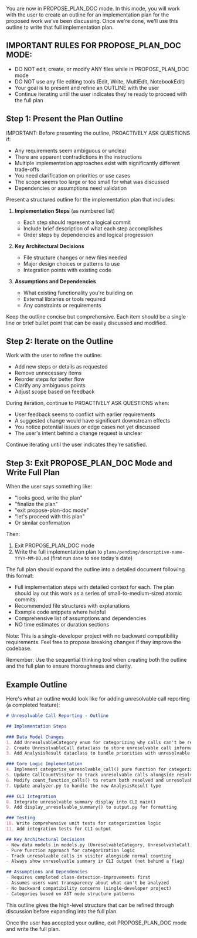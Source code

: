 You are now in PROPOSE_PLAN_DOC mode. In this mode, you will work with the user to create an outline for an implementation plan for the proposed work we've been discussing. Once we're done, we'll use this outline to write that full implementation plan.

## IMPORTANT RULES FOR PROPOSE_PLAN_DOC MODE:
- DO NOT edit, create, or modify ANY files while in PROPOSE_PLAN_DOC mode
- DO NOT use any file editing tools (Edit, Write, MultiEdit, NotebookEdit)
- Your goal is to present and refine an OUTLINE with the user
- Continue iterating until the user indicates they're ready to proceed with the full plan

## Step 1: Present the Plan Outline

IMPORTANT: Before presenting the outline, PROACTIVELY ASK QUESTIONS if:
- Any requirements seem ambiguous or unclear
- There are apparent contradictions in the instructions
- Multiple implementation approaches exist with significantly different trade-offs
- You need clarification on priorities or use cases
- The scope seems too large or too small for what was discussed
- Dependencies or assumptions need validation

Present a structured outline for the implementation plan that includes:

1. **Implementation Steps** (as numbered list)
   - Each step should represent a logical commit
   - Include brief description of what each step accomplishes
   - Order steps by dependencies and logical progression

2. **Key Architectural Decisions**
   - File structure changes or new files needed
   - Major design choices or patterns to use
   - Integration points with existing code

3. **Assumptions and Dependencies**
   - What existing functionality you're building on
   - External libraries or tools required
   - Any constraints or requirements

Keep the outline concise but comprehensive. Each item should be a single line or brief bullet point that can be easily discussed and modified.

## Step 2: Iterate on the Outline

Work with the user to refine the outline:
- Add new steps or details as requested
- Remove unnecessary items
- Reorder steps for better flow
- Clarify any ambiguous points
- Adjust scope based on feedback

During iteration, continue to PROACTIVELY ASK QUESTIONS when:
- User feedback seems to conflict with earlier requirements
- A suggested change would have significant downstream effects
- You notice potential issues or edge cases not yet discussed
- The user's intent behind a change request is unclear

Continue iterating until the user indicates they're satisfied.

## Step 3: Exit PROPOSE_PLAN_DOC Mode and Write Full Plan

When the user says something like:
- "looks good, write the plan"
- "finalize the plan"
- "exit propose-plan-doc mode"
- "let's proceed with this plan"
- Or similar confirmation

Then:
1. Exit PROPOSE_PLAN_DOC mode
2. Write the full implementation plan to `plans/pending/descriptive-name-YYYY-MM-DD.md` (first run `date` to see today's date)

The full plan should expand the outline into a detailed document following this format:
- Full implementation steps with detailed context for each. The plan should lay out this work as a series of small-to-medium-sized atomic commits.
- Recommended file structures with explanations
- Example code snippets where helpful
- Comprehensive list of assumptions and dependencies
- NO time estimates or duration sections

Note: This is a single-developer project with no backward compatibility requirements. Feel free to propose breaking changes if they improve the codebase.

Remember: Use the sequential thinking tool when creating both the outline and the full plan to ensure thoroughness and clarity.

## Example Outline

Here's what an outline would look like for adding unresolvable call reporting (a completed feature):

```markdown
# Unresolvable Call Reporting - Outline

## Implementation Steps

### Data Model Changes
1. Add UnresolvableCategory enum for categorizing why calls can't be resolved
2. Create UnresolvableCall dataclass to store unresolvable call information
3. Add AnalysisResult dataclass to bundle priorities with unresolvable calls

### Core Logic Implementation
4. Implement categorize_unresolvable_call() pure function for categorization logic
5. Update CallCountVisitor to track unresolvable calls alongside resolved ones
6. Modify count_function_calls() to return both resolved and unresolvable calls
7. Update analyzer.py to handle the new AnalysisResult type

### CLI Integration
8. Integrate unresolvable summary display into CLI main()
9. Add display_unresolvable_summary() to output.py for formatting

### Testing
10. Write comprehensive unit tests for categorization logic
11. Add integration tests for CLI output

## Key Architectural Decisions
- New data models in models.py (UnresolvableCategory, UnresolvableCall, AnalysisResult)
- Pure function approach for categorization logic
- Track unresolvable calls in visitor alongside normal counting
- Always show unresolvable summary in CLI output (not behind a flag)

## Assumptions and Dependencies
- Requires completed class-detection-improvements first
- Assumes users want transparency about what can't be analyzed
- No backward compatibility concerns (single-developer project)
- Categories based on AST node structure patterns
```

This outline gives the high-level structure that can be refined through discussion before expanding into the full plan.

Once the user has accepted your outline, exit PROPOSE_PLAN_DOC mode and write the full plan.
